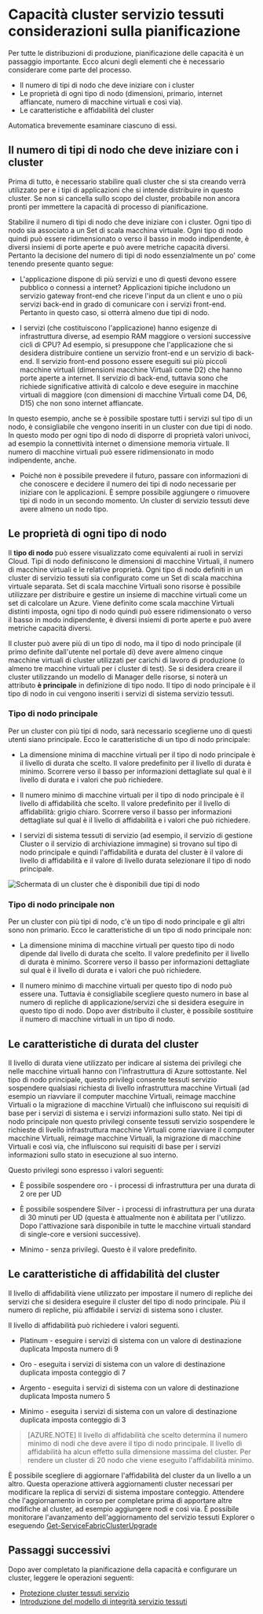 <properties
   pageTitle="Pianificazione della capacità di cluster tessuti servizio | Microsoft Azure"
   description="Considerazioni sulla pianificazione capacità di cluster di servizio tessuti. Livelli NodeTypes, durata e affidabilità"
   services="service-fabric"
   documentationCenter=".net"
   authors="ChackDan"
   manager="timlt"
   editor=""/>

<tags
   ms.service="service-fabric"
   ms.devlang="dotnet"
   ms.topic="article"
   ms.tgt_pltfrm="na"
   ms.workload="na"
   ms.date="09/09/2016"
   ms.author="chackdan"/>


# <a name="service-fabric-cluster-capacity-planning-considerations"></a>Capacità cluster servizio tessuti considerazioni sulla pianificazione

Per tutte le distribuzioni di produzione, pianificazione delle capacità è un passaggio importante. Ecco alcuni degli elementi che è necessario considerare come parte del processo.

- Il numero di tipi di nodo che deve iniziare con i cluster
- Le proprietà di ogni tipo di nodo (dimensioni, primario, internet affiancate, numero di macchine virtuali e così via).
- Le caratteristiche e affidabilità del cluster

Automatica brevemente esaminare ciascuno di essi.

## <a name="the-number-of-node-types-your-cluster-needs-to-start-out-with"></a>Il numero di tipi di nodo che deve iniziare con i cluster

Prima di tutto, è necessario stabilire quali cluster che si sta creando verrà utilizzato per e i tipi di applicazioni che si intende distribuire in questo cluster. Se non si cancella sullo scopo del cluster, probabile non ancora pronti per immettere la capacità di processo di pianificazione.

Stabilire il numero di tipi di nodo che deve iniziare con i cluster.  Ogni tipo di nodo sia associato a un Set di scala macchina virtuale. Ogni tipo di nodo quindi può essere ridimensionato o verso il basso in modo indipendente, è diversi insiemi di porte aperte e può avere metriche capacità diversi. Pertanto la decisione del numero di tipi di nodo essenzialmente un po' come tenendo presente quanto segue:

- L'applicazione dispone di più servizi e uno di questi devono essere pubblico o connessi a internet? Applicazioni tipiche includono un servizio gateway front-end che riceve l'input da un client e uno o più servizi back-end in grado di comunicare con i servizi front-end. Pertanto in questo caso, si otterrà almeno due tipi di nodo.

- I servizi (che costituiscono l'applicazione) hanno esigenze di infrastruttura diverse, ad esempio RAM maggiore o versioni successive cicli di CPU? Ad esempio, si presuppone che l'applicazione che si desidera distribuire contiene un servizio front-end e un servizio di back-end. Il servizio front-end possono essere eseguiti sui più piccoli macchine virtuali (dimensioni macchine Virtuali come D2) che hanno porte aperte a internet.  Il servizio di back-end, tuttavia sono che richiede significative attività di calcolo e deve eseguire in macchine virtuali di maggiore (con dimensioni di macchine Virtuali come D4, D6, D15) che non sono internet affiancate.

 In questo esempio, anche se è possibile spostare tutti i servizi sul tipo di un nodo, è consigliabile che vengono inseriti in un cluster con due tipi di nodo.  In questo modo per ogni tipo di nodo di disporre di proprietà valori univoci, ad esempio la connettività internet o dimensione memoria virtuale. Il numero di macchine virtuali può essere ridimensionato in modo indipendente, anche.  

- Poiché non è possibile prevedere il futuro, passare con informazioni di che conoscere e decidere il numero dei tipi di nodo necessarie per iniziare con le applicazioni. È sempre possibile aggiungere o rimuovere tipi di nodo in un secondo momento. Un cluster di servizio tessuti deve avere almeno un nodo tipo.

## <a name="the-properties-of-each-node-type"></a>Le proprietà di ogni tipo di nodo

Il **tipo di nodo** può essere visualizzato come equivalenti ai ruoli in servizi Cloud. Tipi di nodo definiscono le dimensioni di macchine Virtuali, il numero di macchine virtuali e le relative proprietà. Ogni tipo di nodo definiti in un cluster di servizio tessuti sia configurato come un Set di scala macchina virtuale separata. Set di scala macchine Virtuali sono risorse è possibile utilizzare per distribuire e gestire un insieme di macchine virtuali come un set di calcolare un Azure. Viene definito come scala macchine Virtuali distinti imposta, ogni tipo di nodo quindi può essere ridimensionato o verso il basso in modo indipendente, è diversi insiemi di porte aperte e può avere metriche capacità diversi.

Il cluster può avere più di un tipo di nodo, ma il tipo di nodo principale (il primo definite dall'utente nel portale di) deve avere almeno cinque macchine virtuali di cluster utilizzati per carichi di lavoro di produzione (o almeno tre macchine virtuali per i cluster di test). Se si desidera creare il cluster utilizzando un modello di Manager delle risorse, si noterà un attributo **è principale** in definizione di tipo nodo. Il tipo di nodo principale è il tipo di nodo in cui vengono inseriti i servizi di sistema servizio tessuti.  

### <a name="primary-node-type"></a>Tipo di nodo principale
Per un cluster con più tipi di nodo, sarà necessario sceglierne uno di questi utenti siano principale. Ecco le caratteristiche di un tipo di nodo principale:

- La dimensione minima di macchine virtuali per il tipo di nodo principale è il livello di durata che scelto. Il valore predefinito per il livello di durata è minimo. Scorrere verso il basso per informazioni dettagliate sul qual è il livello di durata e i valori che può richiedere.  

- Il numero minimo di macchine virtuali per il tipo di nodo principale è il livello di affidabilità che scelto. Il valore predefinito per il livello di affidabilità: grigio chiaro. Scorrere verso il basso per informazioni dettagliate sul qual è il livello di affidabilità e i valori che può richiedere.

- I servizi di sistema tessuti di servizio (ad esempio, il servizio di gestione Cluster o il servizio di archiviazione immagine) si trovano sul tipo di nodo principale e quindi l'affidabilità e durata del cluster è il valore di livello di affidabilità e il valore di livello durata selezionare il tipo di nodo principale.

![Schermata di un cluster che è disponibili due tipi di nodo ][SystemServices]


### <a name="non-primary-node-type"></a>Tipo di nodo principale non
Per un cluster con più tipi di nodo, c'è un tipo di nodo principale e gli altri sono non primario. Ecco le caratteristiche di un tipo di nodo principale non:

- La dimensione minima di macchine virtuali per questo tipo di nodo dipende dal livello di durata che scelto. Il valore predefinito per il livello di durata è minimo. Scorrere verso il basso per informazioni dettagliate sul qual è il livello di durata e i valori che può richiedere.  

- Il numero minimo di macchine virtuali per questo tipo di nodo può essere una. Tuttavia è consigliabile scegliere questo numero in base al numero di repliche di applicazione/servizi che si desidera eseguire in questo tipo di nodo. Dopo aver distribuito il cluster, è possibile sostituire il numero di macchine virtuali in un tipo di nodo.


## <a name="the-durability-characteristics-of-the-cluster"></a>Le caratteristiche di durata del cluster

Il livello di durata viene utilizzato per indicare al sistema dei privilegi che nelle macchine virtuali hanno con l'infrastruttura di Azure sottostante. Nel tipo di nodo principale, questo privilegi consente tessuti servizio sospendere qualsiasi richiesta di livello infrastruttura macchine Virtuali (ad esempio un riavviare il computer macchine Virtuali, reimage macchine Virtuali o la migrazione di macchine Virtuali) che influiscono sui requisiti di base per i servizi di sistema e i servizi informazioni sullo stato. Nei tipi di nodo principale non questo privilegi consente tessuti servizio sospendere le richieste di livello infrastruttura macchine Virtuali come riavviare il computer macchine Virtuali, reimage macchine Virtuali, la migrazione di macchine Virtuali e così via, che influiscono sui requisiti di base per i servizi informazioni sullo stato in esecuzione al suo interno.

Questo privilegi sono espresso i valori seguenti:

- È possibile sospendere oro - i processi di infrastruttura per una durata di 2 ore per UD

- È possibile sospendere Silver - i processi di infrastruttura per una durata di 30 minuti per UD (questa è attualmente non è abilitata per l'utilizzo. Dopo l'attivazione sarà disponibile in tutte le macchine virtuali standard di single-core e versioni successive).

- Minimo - senza privilegi. Questo è il valore predefinito.

## <a name="the-reliability-characteristics-of-the-cluster"></a>Le caratteristiche di affidabilità del cluster

Il livello di affidabilità viene utilizzato per impostare il numero di repliche dei servizi che si desidera eseguire il cluster del tipo di nodo principale. Più il numero di repliche, più affidabile i servizi di sistema sono i cluster.  

Il livello di affidabilità può richiedere i valori seguenti.

- Platinum - eseguire i servizi di sistema con un valore di destinazione duplicata Imposta numero di 9

- Oro - eseguita i servizi di sistema con un valore di destinazione duplicata imposta conteggio di 7

- Argento - eseguita i servizi di sistema con un valore di destinazione duplicata Imposta numero 5

- Minimo - eseguita i servizi di sistema con un valore di destinazione duplicata imposta conteggio di 3

>[AZURE.NOTE] Il livello di affidabilità che scelto determina il numero minimo di nodi che deve avere il tipo di nodo principale. Il livello di affidabilità ha alcun effetto sulla dimensione massima del cluster. Per rendere un cluster di 20 nodo che viene eseguito l'affidabilità minimo.

 È possibile scegliere di aggiornare l'affidabilità del cluster da un livello a un altro. Questa operazione attiverà aggiornamenti cluster necessari per modificare la replica di servizi di sistema impostare conteggio. Attendere che l'aggiornamento in corso per completare prima di apportare altre modifiche al cluster, ad esempio aggiungere nodi e così via.  È possibile monitorare l'avanzamento dell'aggiornamento del servizio tessuti Explorer o eseguendo [Get-ServiceFabricClusterUpgrade](https://msdn.microsoft.com/library/mt126012.aspx)

<!--Every topic should have next steps and links to the next logical set of content to keep the customer engaged-->
## <a name="next-steps"></a>Passaggi successivi

Dopo aver completato la pianificazione della capacità e configurare un cluster, leggere le operazioni seguenti:
- [Protezione cluster tessuti servizio](service-fabric-cluster-security.md)
- [Introduzione del modello di integrità servizio tessuti](service-fabric-health-introduction.md)

<!--Image references-->
[SystemServices]: ./media/service-fabric-cluster-capacity/SystemServices.png
